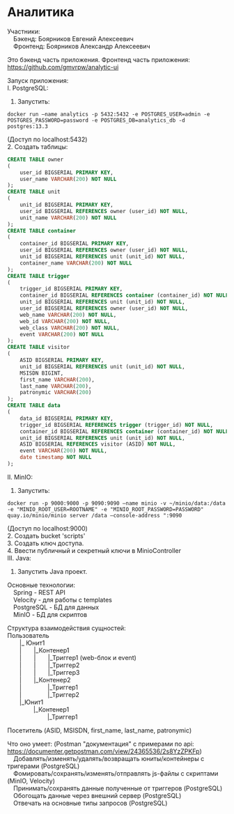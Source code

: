 # Аналитика  

Участники:  
&emsp;Бэкенд: Боярников Евгений Алексеевич  
&emsp;Фронтенд: Боярников Александр Алексеевич  

Это бэкенд часть приложения. 
Фронтенд часть приложения: https://github.com/gmvrpw/analytic-ui  
 
Запуск приложения:  
I. PostgreSQL:
1. Запустить:    
```shell
docker run —name analytics -p 5432:5432 -e POSTGRES_USER=admin -e POSTGRES_PASSWORD=password -e POSTGRES_DB=analytics_db -d postgres:13.3  
```
(Доступ по localhost:5432)  
2. Создать таблицы:    
```sql
CREATE TABLE owner  
(  
    user_id BIGSERIAL PRIMARY KEY,  
    user_name VARCHAR(200) NOT NULL  
);  
CREATE TABLE unit  
(  
    unit_id BIGSERIAL PRIMARY KEY,  
    user_id BIGSERIAL REFERENCES owner (user_id) NOT NULL,  
    unit_name VARCHAR(200) NOT NULL  
);  
CREATE TABLE container  
(  
    container_id BIGSERIAL PRIMARY KEY,  
    user_id BIGSERIAL REFERENCES owner (user_id) NOT NULL,  
    unit_id BIGSERIAL REFERENCES unit (unit_id) NOT NULL,  
    container_name VARCHAR(200) NOT NULL  
);  
CREATE TABLE trigger  
(  
    trigger_id BIGSERIAL PRIMARY KEY,  
    container_id BIGSERIAL REFERENCES container (container_id) NOT NULL,  
    unit_id BIGSERIAL REFERENCES unit (unit_id) NOT NULL,  
    user_id BIGSERIAL REFERENCES owner (user_id) NOT NULL,  
    web_name VARCHAR(200) NOT NULL,  
    web_id VARCHAR(200) NOT NULL,  
    web_class VARCHAR(200) NOT NULL,  
    event VARCHAR(200) NOT NULL  
);  
CREATE TABLE visitor  
(  
    ASID BIGSERIAL PRIMARY KEY,  
    unit_id BIGSERIAL REFERENCES unit (unit_id) NOT NULL,  
    MSISDN BIGINT,  
    first_name VARCHAR(200),  
    last_name VARCHAR(200),  
    patronymic VARCHAR(200)  
);  
CREATE TABLE data  
(  
    data_id BIGSERIAL PRIMARY KEY,  
    trigger_id BIGSERIAL REFERENCES trigger (trigger_id) NOT NULL,  
    container_id BIGSERIAL REFERENCES container (container_id) NOT NULL,  
    unit_id BIGSERIAL REFERENCES unit (unit_id) NOT NULL,  
    ASID BIGSERIAL REFERENCES visitor (ASID) NOT NULL,  
    event VARCHAR(200) NOT NULL,  
    date timestamp NOT NULL  
);   
```
II. MinIO:  
1. Запустить: 
```shell
docker run -p 9000:9000 -p 9090:9090 —name minio -v ~/minio/data:/data -e "MINIO_ROOT_USER=ROOTNAME" -e "MINIO_ROOT_PASSWORD=PASSWORD" quay.io/minio/minio server /data —console-address ":9090  
```
(Доступ по localhost:9000)  
2. Создать bucket 'scripts'  
3. Создать ключ доступа.  
4. Ввести публичный и секретный ключи в MinioController    
III. Java:  
1. Запустить Java проект.  

Основные технологии:  
&emsp;Spring - REST API  
&emsp;Velocity - для работы с templates  
&emsp;PostgreSQL - БД для данных   
&emsp;MinIO - БД для скриптов  
  
Структура взаимодействия сущностей:    
Пользователь  
&emsp;&emsp;|_ Юнит1  
&emsp;&emsp;|&emsp;&emsp;|_Контенер1  
&emsp;&emsp;|&emsp;&emsp;|&emsp;&emsp;|_Триггер1 (web-блок и event)  
&emsp;&emsp;|&emsp;&emsp;|&emsp;&emsp;|_Триггер2  
&emsp;&emsp;|&emsp;&emsp;|&emsp;&emsp;|_Триггер3  
&emsp;&emsp;|&emsp;&emsp;|_Контенер2  
&emsp;&emsp;|&emsp;&emsp;&emsp;&emsp;&nbsp;|_Триггер1  
&emsp;&emsp;|&emsp;&emsp;&emsp;&emsp;&nbsp;|_Триггер2  
&emsp;&emsp;|_Юнит1  
&emsp;&emsp;&emsp;&emsp;&nbsp;|_Контенер1  
&emsp;&emsp;&emsp;&emsp;&emsp;&emsp;&nbsp;&nbsp;|_Триггер1  
  
Посетитель (ASID, MSISDN, first_name, last_name, patronymic)
  
Что оно умеет: (Postman "документация" с примерами по api: https://documenter.getpostman.com/view/24365536/2s8YzZPKFp)  
&emsp;Добавлять/изменять/удалять/возвращать юниты/контейнеры с тригерами (PostgreSQL)  
&emsp;Фомировать/сохранять/изменять/отправлять js-файлы с скриптами (MinIO, Velocity)  
&emsp;Принимать/сохранять данные полученные от триггеров (PostgreSQL)  
&emsp;Обогощать данные через внешний сервер (PostgreSQL)  
&emsp;Отвечать на основные типы запросов (PostgreSQL)  
